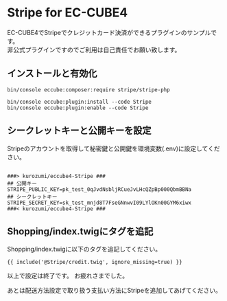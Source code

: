 # Stripe for EC-CUBE4

EC-CUBE4でStripeでクレジットカード決済ができるプラグインのサンプルです。  
非公式プラグインですのでご利用は自己責任でお願い致します。  


## インストールと有効化

```
bin/console eccube:composer:require stripe/stripe-php

bin/console eccube:plugin:install --code Stripe
bin/console eccube:plugin:enable --code Stripe
```

## シークレットキーと公開キーを設定

Stripeのアカウントを取得して秘密鍵と公開鍵を環境変数(.env)に設定してください。

```

###> kurozumi/eccube4-Stripe ###
## 公開キー
STRIPE_PUBLIC_KEY=pk_test_0qJvdNsbljRCueJvLHcQZpBp000QbmBBNa
## シークレットキー
STRIPE_SECRET_KEY=sk_test_mnjd8T7FseGNnwvI09LYlOKn00GYM6xiwx
###< kurozumi/eccube4-Stripe ###
```

## Shopping/index.twigにタグを追記

Shopping/index.twigに以下のタグを追記してください。

```
{{ include('@Stripe/credit.twig', ignore_missing=true) }}
```

以上で設定は終了です。
お疲れさまでした。


あとは配送方法設定で取り扱う支払い方法にStripeを追加してあげてください。
